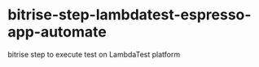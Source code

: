 # bitrise-step-lambdatest-espresso-app-automate
bitrise step to execute test on LambdaTest platform

